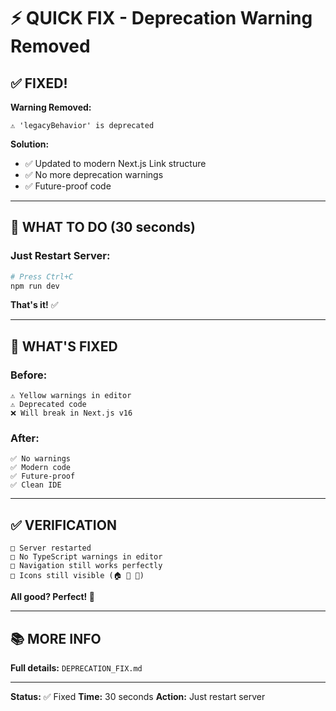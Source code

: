 # ⚡ QUICK FIX - Deprecation Warning Removed

## ✅ FIXED!

**Warning Removed:**
```
⚠️ 'legacyBehavior' is deprecated
```

**Solution:**
- ✅ Updated to modern Next.js Link structure
- ✅ No more deprecation warnings
- ✅ Future-proof code

---

## 🚀 WHAT TO DO (30 seconds)

### Just Restart Server:
```bash
# Press Ctrl+C
npm run dev
```

**That's it!** ✅

---

## 🎯 WHAT'S FIXED

### Before:
```
⚠️ Yellow warnings in editor
⚠️ Deprecated code
❌ Will break in Next.js v16
```

### After:
```
✅ No warnings
✅ Modern code
✅ Future-proof
✅ Clean IDE
```

---

## ✅ VERIFICATION

```
□ Server restarted
□ No TypeScript warnings in editor
□ Navigation still works perfectly
□ Icons still visible (🏠 📖 👥)
```

**All good? Perfect! 🎉**

---

## 📚 MORE INFO

**Full details:** `DEPRECATION_FIX.md`

---

**Status:** ✅ Fixed
**Time:** 30 seconds
**Action:** Just restart server
